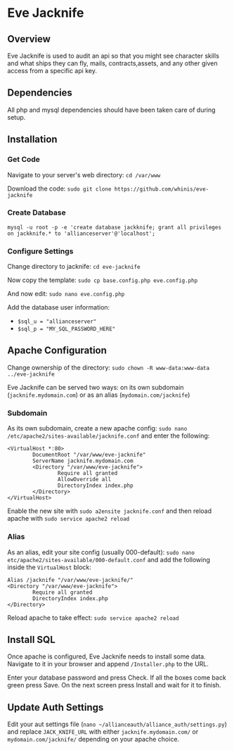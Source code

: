 # Eve Jacknife

## Overview
Eve Jacknife is used to audit an api so that you might see character skills and what ships they can fly, mails, contracts,assets, and any other given access from a specific api key.

## Dependencies
All php and mysql dependencies should have been taken care of during setup.

## Installation
### Get Code
Navigate to your server's web directory: `cd /var/www`

Download the code: `sudo git clone https://github.com/whinis/eve-jacknife`

### Create Database

    mysql -u root -p -e 'create database jackknife; grant all privileges on jackknife.* to 'allianceserver'@'localhost';

### Configure Settings

Change directory to jacknife: `cd eve-jacknife`

Now copy the template: `sudo cp base.config.php eve.config.php`

And now edit: `sudo nano eve.config.php`

Add the database user information:
 - `$sql_u = "allianceserver"`
 - `$sql_p = "MY_SQL_PASSWORD_HERE"`

## Apache Configuration

Change ownership of the directory: `sudo chown -R www-data:www-data ../eve-jacknife`

Eve Jacknife can be served two ways: on its own subdomain (`jacknife.mydomain.com`) or as an alias (`mydomain.com/jacknife`)

### Subdomain
As its own subdomain, create a new apache config: `sudo nano /etc/apache2/sites-available/jacknife.conf` and enter the following:

    <VirtualHost *:80>
            DocumentRoot "/var/www/eve-jacknife"
            ServerName jacknife.mydomain.com
            <Directory "/var/www/eve-jacknife">
                    Require all granted
                    AllowOverride all
                    DirectoryIndex index.php
            </Directory>
    </VirtualHost>

Enable the new site with `sudo a2ensite jacknife.conf` and then reload apache with `sudo service apache2 reload`

### Alias
As an alias, edit your site config (usually 000-default): `sudo nano etc/apache2/sites-available/000-default.conf` and add the following inside the `VirtualHost` block:

    Alias /jacknife "/var/www/eve-jacknife/"
    <Directory "/var/www/eve-jacknife">
            Require all granted
            DirectoryIndex index.php
    </Directory>

Reload apache to take effect: `sudo service apache2 reload`

## Install SQL

Once apache is configured, Eve Jacknife needs to install some data. Navigate to it in your browser and append `/Installer.php` to the URL.

Enter your database password and press Check. If all the boxes come back green press Save. On the next screen press Install and wait for it to finish.

## Update Auth Settings

Edit your aut settings file (`nano ~/allianceauth/alliance_auth/settings.py`) and replace `JACK_KNIFE_URL` with either `jacknife.mydomain.com/` or `mydomain.com/jacknife/` depending on your apache choice.